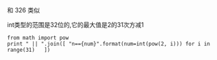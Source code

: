 和 326 类似

int类型的范围是32位的,它的最大值是2的31次方减1

```
from math import pow
print " || ".join([ "n=={num}".format(num=int(pow(2, i))) for i in range(31)   ])

```